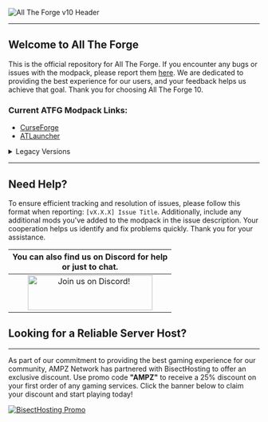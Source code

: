![All The Forge v10 Header](https://www.bisecthosting.com/images/CF/All_the_Forge_10/BH_ATF10_header.webp)

------

## Welcome to All The Forge

This is the official repository for All The Forge. If you encounter any bugs or issues with the modpack, please report them [here](https://github.com/AMPZNetwork/All-The-Forge/issues/new?assignees=LabsZero&labels=Bug&projects=&template=bug_report.md&title=%5BBUG%5D). We are dedicated to providing the best experience for our users, and your feedback helps us achieve that goal. Thank you for choosing All The Forge 10. 
### Current ATFG Modpack Links:

- [CurseForge](https://www.curseforge.com/minecraft/modpacks/all-the-forge)
- [ATLauncher](https://atlauncher.com/pack/AllTheForge10)

<details>
<summary>Legacy Versions</summary>
<br>
These versions are no longer receiving updates or support. However, you're welcome to download any of them if you'd like.

- [All The Forge 9](https://www.curseforge.com/minecraft/modpacks/all-the-forge-9) | [Changelog](https://github.com/AMPZNetwork/All-The-Forge/blob/main/PatchNotes/ATFG9.md)
- [All The Forge 8](https://www.curseforge.com/minecraft/modpacks/all-the-forge-8) | [Changelog](https://github.com/AMPZNetwork/All-The-Forge/blob/main/PatchNotes/ATFG8.md)
- [All The Forge 7](https://www.curseforge.com/minecraft/modpacks/all-the-forge-7) | [Changelog](https://github.com/AMPZNetwork/All-The-Forge/blob/main/PatchNotes/ATFG7.md)
- [All The Forge 6](https://www.curseforge.com/minecraft/modpacks/all-the-forge-6) | [Changelog](https://github.com/AMPZNetwork/All-The-Forge/blob/main/PatchNotes/ATFG6.md)
- [All The Forge 5](https://www.curseforge.com/minecraft/modpacks/all-the-forge-5) | [Changelog](https://github.com/AMPZNetwork/All-The-Forge/blob/main/PatchNotes/ATFG5.md)
- [All The Forge](https://www.curseforge.com/minecraft/modpacks/all-the-forge-legacy) | [Changelog](https://github.com/AMPZNetwork/All-The-Forge/blob/main/PatchNotes/ATFG1.12.md)

Where is All The Forge 2,3.4?<br>
Unfortunately, All The Forge 2, 3, and 4 have been lost to time.

</details>

------

## Need Help?

To ensure efficient tracking and resolution of issues, please follow this format when reporting: `[vX.X.X] Issue Title`. Additionally, include any additional mods you've added to the modpack in the issue description. Your cooperation helps us identify and fix problems quickly. Thank you for your assistance.

|You can also find us on Discord for help<br>or just to chat.|
|:------------:|
|<a href=" https://discord.ampznetwork.com"><img src="https://discord.com/assets/ff41b628a47ef3141164bfedb04fb220.png" alt="Join us on Discord!"  width="250" height="70"></a>|

## Looking for a Reliable Server Host?
------
As part of our commitment to providing the best gaming experience for our community, AMPZ Network has partnered with BisectHosting to offer an exclusive discount. Use promo code **"AMPZ"** to receive a 25% discount on your first order of any gaming services. Click the banner below to claim your discount and start playing today!

[![BisectHosting Promo](https://www.bisecthosting.com/images/CF/All_the_Forge_10/BH_ATF10_promo.webp)](https://bisecthosting.com/AMPZ?r=ATFGREPO)
